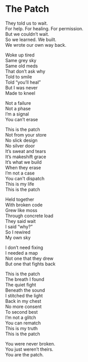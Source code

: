 # The Patch

They told us to wait.  
For help. For healing. For permission.  
But we couldn’t wait.  
So we learned. We built.  
We wrote our own way back.

Woke up tired  
Same grey sky  
Same old meds  
That don’t ask why  
Told to smile  
Told “you’ll heal”  
But I was never  
Made to kneel

Not a failure  
Not a phase  
I’m a signal  
You can’t erase

This is the patch  
Not from your store  
No slick design  
No silver door  
It’s sweat and tears  
It’s makeshift grace  
It’s what we build  
When they erase  
I’m not a case  
You can't dispatch  
This is my life  
This is the patch

Held together  
With broken code  
Grew like moss  
Through concrete load  
They said wait  
I said “why?”  
So I rewired  
My own sky

I don’t need fixing  
I needed a map  
Not one that they drew  
But one that fights back

This is the patch  
The breath I found  
The quiet fight  
Beneath the sound  
I stitched the light  
Back in my chest  
No more consent  
To second best  
I’m not a glitch  
You can rematch  
This is my truth  
This is the patch

You were never broken.  
You just weren’t theirs.  
You are the patch.

